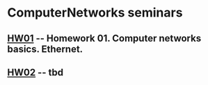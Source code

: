 # ComputerNetworks seminars

## [HW01](./hw01.md) -- Homework 01. Computer networks basics. Ethernet.

## [HW02](#) -- tbd
